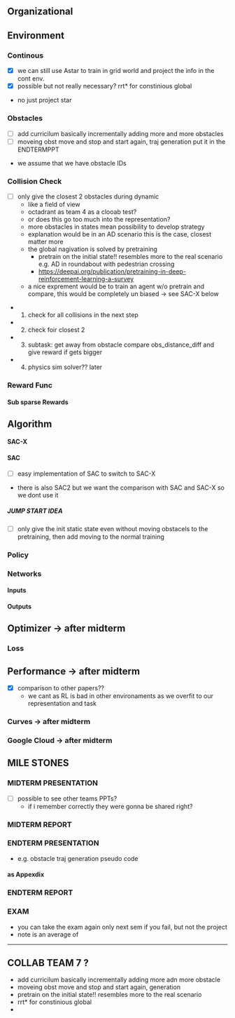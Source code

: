 

## Organizational

## Environment
### Continous
- [X] we can still use Astar to train in grid world and project the info in the  cont env.
 - [X] possible but not really necessary? rrt* for constinious global
  - no just project star
### Obstacles
- [ ] add curricilum basically incrementally adding more and more obstacles
- [ ] moveing obst move and stop and start again, traj generation put it in the ENDTERMPPT
- we assume that we have obstacle IDs
### Collision Check
- [ ] only give the closest 2 obstacles during dynamic
  - like a field of view
  - octadrant as team 4 as a clooab test?
  - or does this go too much into the representation?
  - more obstacles in states mean possibility to develop strategy
  - explanation would be in an AD scenario this is the case, closest matter more
  - the global nagivation is solved by pretraining
    - pretrain on the initial state!! resembles more to the real scenario e.g. AD in roundabout with pedestrian crossing 
    - https://deepai.org/publication/pretraining-in-deep-reinforcement-learning-a-survey  
  - a nice exprement would be to train an agent w/o pretrain and compare, this would be completely un biased -> see SAC-X below

- 1. check for all collisions in the next step
- 2. check foir closest 2
- 3. subtask: get away from obstacle compare obs_distance_diff and give reward if gets bigger
- 4. physics sim solver?? later

### Reward Func
#### Sub sparse Rewards
  
## Algorithm
#### SAC-X

#### SAC
- [ ] easy implementation of SAC to switch to SAC-X
- there is also SAC2 but we want the comparison with SAC and SAC-X so we dont use it

##### JUMP START IDEA
- [ ] only give the init static state even without moving obstacels to the pretraining, then add moving to the normal training
### Policy
### Networks
#### Inputs

#### Outputs

## Optimizer -> **after midterm**
### Loss
## Performance -> **after midterm**
- [X] comparison to other papers?? 
    - we cant as RL is bad in other environaments as we overfit to our representation and task

### Curves -> **after midterm**


### Google Cloud -> **after midterm**


## MILE STONES



### MIDTERM PRESENTATION
- [ ] possible to see other teams PPTs?
  - if i remember correctly they were gonna be shared right?
### MIDTERM REPORT

### ENDTERM PRESENTATION
- e.g. obstacle traj generation pseudo code 
#### as Appexdix

### ENDTERM REPORT

### EXAM
- you can take the exam again only next sem if you fail, but not the project
- note is an average of 


----


## COLLAB TEAM 7 ?
- add curricilum basically incrementally adding more adn more obstacle
- moveing obst move and stop and start again, generation
- pretrain on the initial state!! resembles more to the real scenario
- rrt* for constinious global
-